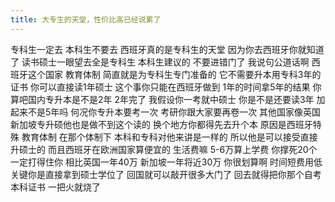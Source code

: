 ```yaml
---
title: 大专生的天堂，性价比高已经说累了
---
```

专科生一定去
本科生不要去
西班牙真的是专科生的天堂
因为你去西班牙你就知道了
读书硕士一眼望去全是专科生
本科生建议的
不要进错门了
我说句公道话啊
西班牙这个国家
教育体制
简直就是为专科生专门准备的
它不需要升本用专科3年的证书
你可以直接读1年硕士
这个事你只能在西班牙做到
1年的时间拿5年的结果
你算吧国内专升本是不是2年
2年完了
我假设你一考就中硕士
你是不是还要读3年
加起来不是5年吗
何况你专升本要考一次
考研你跟大家要再卷一次
其他国家像英国
新加坡专升硕他也是做不到这个读的
换个地方你都得先去升个本
原因是西班牙特殊
教育体制
在那个体制下
本科和专科对他来讲是一样的
所以他是可以接受直接升硕士的
而且西班牙在欧洲国家算便宜的
生活费嘛
5-6万算上学费
你撑死20个一定打得住你
相比英国一年40万
新加坡一年将近30万
你很划算啊
时间短费用低
关键你是直接拿到硕士学位了
回国就可以敲开很多大门了
回去就得把你那个自考本科证书
一把火就烧了
